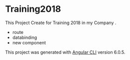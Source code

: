# Training2018
This Project Create for Training 2018 in my Company .

- route
- databinding
- new component

This project was generated with [Angular CLI](https://github.com/angular/angular-cli) version 6.0.5.

